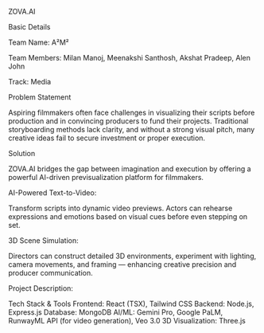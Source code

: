 ZOVA.AI

Basic Details

Team Name: A²M²

Team Members: Milan Manoj, Meenakshi Santhosh, Akshat Pradeep, Alen John

Track: Media

 Problem Statement

 
Aspiring filmmakers often face challenges in visualizing their scripts before production and in convincing producers to fund their projects. Traditional storyboarding methods lack clarity, and without a strong visual pitch, many creative ideas fail to secure investment or proper execution.

 Solution
 
ZOVA.AI bridges the gap between imagination and execution by offering a powerful AI-driven previsualization platform for filmmakers.

 AI-Powered Text-to-Video:
 
Transform scripts into dynamic video previews. Actors can rehearse expressions and emotions based on visual cues before even stepping on set.

 3D Scene Simulation:
 
Directors can construct detailed 3D environments, experiment with lighting, camera movements, and framing — enhancing creative precision and producer communication.

 Project Description:
 
 Tech Stack & Tools
Frontend: React (TSX), Tailwind CSS
Backend: Node.js, Express.js
Database: MongoDB
AI/ML: Gemini Pro, Google PaLM, RunwayML API (for video generation), Veo 3.0
3D Visualization: Three.js
